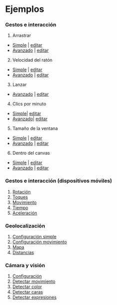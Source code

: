 # Ejemplos

### Gestos e interacción
1. Arrastrar
  * [Simple](https://disenomediosinteractivos.github.io/Ejemplos/04_gestos/01_arrastrar%20simple/) | [editar]()
  * [Avanzado](https://disenomediosinteractivos.github.io/Ejemplos/04_gestos/01_arrastrar) | [editar](https://editor.p5js.org/laurajunco/sketches/SkozlcA0Z)
  
2. Velocidad del ratón
  * [Simple](https://disenomediosinteractivos.github.io/Ejemplos/04_gestos/06_velocidad_mouse_simple/) | [editar]()
  * [Avanzado](https://disenomediosinteractivos.github.io/Ejemplos/04_gestos/06_velocidad_mouse/) | [editar](https://editor.p5js.org/laurajunco/sketches/H11vmq0Ab)
  
3. Lanzar
  * [Avanzado](https://disenomediosinteractivos.github.io/Ejemplos/04_gestos/04_lanzar) | [editar]()

4. Clics por minuto
  * [Simple](https://disenomediosinteractivos.github.io/Ejemplos/04_gestos/03_clics%20por%20segundo%20simple/)| [editar]()
  * [Avanzado](https://disenomediosinteractivos.github.io/Ejemplos/04_gestos/03_clics%20por%20segundo/)| [editar](https://editor.p5js.org/laurajunco/sketches/S1dBY5RRW)
  
5. Tamaño de la ventana 
  * [Simple](https://disenomediosinteractivos.github.io/Ejemplos/04_gestos/05_resize%20window%20simple/) | [editar]()
  * [Avanzado](https://disenomediosinteractivos.github.io/Ejemplos/04_gestos/05_resize%20window/) | [editar](https://editor.p5js.org/laurajunco/sketches/BkEKWjCCW)

6. Dentro del canvas
  * [Simple](https://disenomediosinteractivos.github.io/Ejemplos/04_gestos/02_mouse%20in%20simple/) | [editar]()
  * [Avanzado](https://disenomediosinteractivos.github.io/Ejemplos/04_gestos/02_mouse%20in/) | [editar](https://editor.p5js.org/laurajunco/sketches/SyKFXj00Z)

### Gestos e interacción (dispositivos móviles)
1. [Rotación](https://disenomediosinteractivos.github.io/ejemplos/05_gestos_mobile/b_rotacion/)
2. [Toques](https://disenomediosinteractivos.github.io/ejemplos/05_gestos_mobile/c_toques/)
3. [Movimiento](https://disenomediosinteractivos.github.io/ejemplos/05_gestos_mobile/d_movimiento/)
4. [Tiempo](https://disenomediosinteractivos.github.io/ejemplos/05_gestos_mobile/e_tiempo/)
5. [Aceleración](https://disenomediosinteractivos.github.io/ejemplos/05_gestos_mobile/f_aceleracion/)

### Geolocalización
1. [Configuración simple](https://disenomediosinteractivos.github.io/ejemplos/06_geolocation/01_setup)
2. [Configuración movimiento](https://disenomediosinteractivos.github.io/ejemplos/06_geolocation/01_2_motion)
2. [Mapa](https://disenomediosinteractivos.github.io/ejemplos/06_geolocation/02_map/)
3. [Distancias](https://disenomediosinteractivos.github.io/ejemplos/06_geolocation/03_distance/)

### Cámara y visión
1. [Configuración](https://disenomediosinteractivos.github.io/ejemplos/07_camera/01_setup/)
2. [Detectar movimiento](https://disenomediosinteractivos.github.io/ejemplos/07_camera/03_motion/)
3. [Detectar color](https://disenomediosinteractivos.github.io/ejemplos/07_camera/02_color_tracking/)
4. [Detectar caras](https://disenomediosinteractivos.github.io/ejemplos/07_camera/04_face_tracking/)
5. [Detectar expresiones](https://disenomediosinteractivos.github.io/ejemplos/07_camera/05_expression_detection/)

